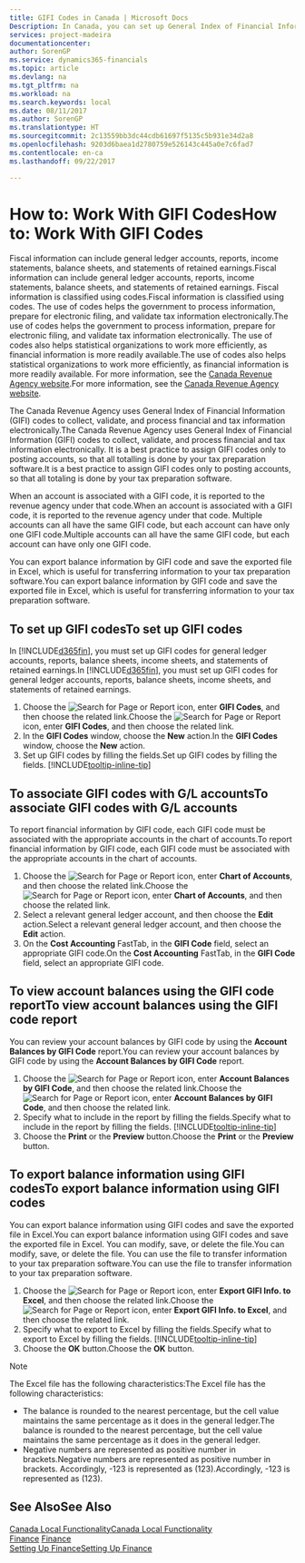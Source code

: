 ```yaml
---
title: GIFI Codes in Canada | Microsoft Docs
Description: In Canada, you can set up General Index of Financial Information (GIFI) codes and assign them to posting accounts
services: project-madeira
documentationcenter: 
author: SorenGP
ms.service: dynamics365-financials
ms.topic: article
ms.devlang: na
ms.tgt_pltfrm: na
ms.workload: na
ms.search.keywords: local
ms.date: 08/11/2017
ms.author: SorenGP
ms.translationtype: HT
ms.sourcegitcommit: 2c13559bb3dc44cdb61697f5135c5b931e34d2a8
ms.openlocfilehash: 9203d6baea1d2780759e526143c445a0e7c6fad7
ms.contentlocale: en-ca
ms.lasthandoff: 09/22/2017

---
```

# <a name="how-to-work-with-gifi-codes"></a><span data-ttu-id="12890-103">How to: Work With GIFI Codes</span><span class="sxs-lookup"><span data-stu-id="12890-103">How to: Work With GIFI Codes</span></span>
<span data-ttu-id="12890-104">Fiscal information can include general ledger accounts, reports, income statements, balance sheets, and statements of retained earnings.</span><span class="sxs-lookup"><span data-stu-id="12890-104">Fiscal information can include general ledger accounts, reports, income statements, balance sheets, and statements of retained earnings.</span></span> <span data-ttu-id="12890-105">Fiscal information is classified using codes.</span><span class="sxs-lookup"><span data-stu-id="12890-105">Fiscal information is classified using codes.</span></span> <span data-ttu-id="12890-106">The use of codes helps the government to process information, prepare for electronic filing, and validate tax information electronically.</span><span class="sxs-lookup"><span data-stu-id="12890-106">The use of codes helps the government to process information, prepare for electronic filing, and validate tax information electronically.</span></span> <span data-ttu-id="12890-107">The use of codes also helps statistical organizations to work more efficiently, as financial information is more readily available.</span><span class="sxs-lookup"><span data-stu-id="12890-107">The use of codes also helps statistical organizations to work more efficiently, as financial information is more readily available.</span></span> <span data-ttu-id="12890-108">For more information, see the [Canada Revenue Agency website](http://www.cra-arc.gc.ca/).</span><span class="sxs-lookup"><span data-stu-id="12890-108">For more information, see the [Canada Revenue Agency website](http://www.cra-arc.gc.ca/).</span></span>

<span data-ttu-id="12890-109">The Canada Revenue Agency uses General Index of Financial Information (GIFI) codes to collect, validate, and process financial and tax information electronically.</span><span class="sxs-lookup"><span data-stu-id="12890-109">The Canada Revenue Agency uses General Index of Financial Information (GIFI) codes to collect, validate, and process financial and tax information electronically.</span></span> <span data-ttu-id="12890-110">It is a best practice to assign GIFI codes only to posting accounts, so that all totalling is done by your tax preparation software.</span><span class="sxs-lookup"><span data-stu-id="12890-110">It is a best practice to assign GIFI codes only to posting accounts, so that all totaling is done by your tax preparation software.</span></span>

<span data-ttu-id="12890-111">When an account is associated with a GIFI code, it is reported to the revenue agency under that code.</span><span class="sxs-lookup"><span data-stu-id="12890-111">When an account is associated with a GIFI code, it is reported to the revenue agency under that code.</span></span> <span data-ttu-id="12890-112">Multiple accounts can all have the same GIFI code, but each account can have only one GIFI code.</span><span class="sxs-lookup"><span data-stu-id="12890-112">Multiple accounts can all have the same GIFI code, but each account can have only one GIFI code.</span></span>

<span data-ttu-id="12890-113">You can export balance information by GIFI code and save the exported file in Excel, which is useful for transferring information to your tax preparation software.</span><span class="sxs-lookup"><span data-stu-id="12890-113">You can export balance information by GIFI code and save the exported file in Excel, which is useful for transferring information to your tax preparation software.</span></span>

## <a name="to-set-up-gifi-codes"></a><span data-ttu-id="12890-114">To set up GIFI codes</span><span class="sxs-lookup"><span data-stu-id="12890-114">To set up GIFI codes</span></span>
<span data-ttu-id="12890-115">In [!INCLUDE[d365fin](../../includes/d365fin_md.md)], you must set up GIFI codes for general ledger accounts, reports, balance sheets, income sheets, and statements of retained earnings.</span><span class="sxs-lookup"><span data-stu-id="12890-115">In [!INCLUDE[d365fin](../../includes/d365fin_md.md)], you must set up GIFI codes for general ledger accounts, reports, balance sheets, income sheets, and statements of retained earnings.</span></span>

1. <span data-ttu-id="12890-116">Choose the ![Search for Page or Report](../../media/ui-search/search_small.png "Search for Page or Report icon") icon, enter **GIFI Codes**, and then choose the related link.</span><span class="sxs-lookup"><span data-stu-id="12890-116">Choose the ![Search for Page or Report](../../media/ui-search/search_small.png "Search for Page or Report icon") icon, enter **GIFI Codes**, and then choose the related link.</span></span>
2. <span data-ttu-id="12890-117">In the **GIFI Codes** window, choose the **New** action.</span><span class="sxs-lookup"><span data-stu-id="12890-117">In the **GIFI Codes** window, choose the **New** action.</span></span>
3. <span data-ttu-id="12890-118">Set up GIFI codes by filling the fields.</span><span class="sxs-lookup"><span data-stu-id="12890-118">Set up GIFI codes by filling the fields.</span></span> [!INCLUDE[tooltip-inline-tip](../../includes/tooltip-inline-tip_md.md)]

## <a name="to-associate-gifi-codes-with-gl-accounts"></a><span data-ttu-id="12890-119">To associate GIFI codes with G/L accounts</span><span class="sxs-lookup"><span data-stu-id="12890-119">To associate GIFI codes with G/L accounts</span></span>
<span data-ttu-id="12890-120">To report financial information by GIFI code, each GIFI code must be associated with the appropriate accounts in the chart of accounts.</span><span class="sxs-lookup"><span data-stu-id="12890-120">To report financial information by GIFI code, each GIFI code must be associated with the appropriate accounts in the chart of accounts.</span></span>

1. <span data-ttu-id="12890-121">Choose the ![Search for Page or Report](../../media/ui-search/search_small.png "Search for Page or Report icon") icon, enter **Chart of Accounts**, and then choose the related link.</span><span class="sxs-lookup"><span data-stu-id="12890-121">Choose the ![Search for Page or Report](../../media/ui-search/search_small.png "Search for Page or Report icon") icon, enter **Chart of Accounts**, and then choose the related link.</span></span>
2. <span data-ttu-id="12890-122">Select a relevant general ledger account, and then choose the **Edit** action.</span><span class="sxs-lookup"><span data-stu-id="12890-122">Select a relevant general ledger account, and then choose the **Edit** action.</span></span>
3. <span data-ttu-id="12890-123">On the **Cost Accounting** FastTab, in the **GIFI Code** field, select an appropriate GIFI code.</span><span class="sxs-lookup"><span data-stu-id="12890-123">On the **Cost Accounting** FastTab, in the **GIFI Code** field, select an appropriate GIFI code.</span></span>

## <a name="to-view-account-balances-using-the-gifi-code-report"></a><span data-ttu-id="12890-124">To view account balances using the GIFI code report</span><span class="sxs-lookup"><span data-stu-id="12890-124">To view account balances using the GIFI code report</span></span>
<span data-ttu-id="12890-125">You can review your account balances by GIFI code by using the **Account Balances by GIFI Code** report.</span><span class="sxs-lookup"><span data-stu-id="12890-125">You can review your account balances by GIFI code by using the **Account Balances by GIFI Code** report.</span></span>

1. <span data-ttu-id="12890-126">Choose the ![Search for Page or Report](../../media/ui-search/search_small.png "Search for Page or Report icon") icon, enter **Account Balances by GIFI Code**, and then choose the related link.</span><span class="sxs-lookup"><span data-stu-id="12890-126">Choose the ![Search for Page or Report](../../media/ui-search/search_small.png "Search for Page or Report icon") icon, enter **Account Balances by GIFI Code**, and then choose the related link.</span></span>
2. <span data-ttu-id="12890-127">Specify what to include in the report by filling the fields.</span><span class="sxs-lookup"><span data-stu-id="12890-127">Specify what to include in the report by filling the fields.</span></span> [!INCLUDE[tooltip-inline-tip](../../includes/tooltip-inline-tip_md.md)]
3. <span data-ttu-id="12890-128">Choose the **Print** or the **Preview** button.</span><span class="sxs-lookup"><span data-stu-id="12890-128">Choose the **Print** or the **Preview** button.</span></span>

## <a name="to-export-balance-information-using-gifi-codes"></a><span data-ttu-id="12890-129">To export balance information using GIFI codes</span><span class="sxs-lookup"><span data-stu-id="12890-129">To export balance information using GIFI codes</span></span>
<span data-ttu-id="12890-130">You can export balance information using GIFI codes and save the exported file in Excel.</span><span class="sxs-lookup"><span data-stu-id="12890-130">You can export balance information using GIFI codes and save the exported file in Excel.</span></span> <span data-ttu-id="12890-131">You can modify, save, or delete the file.</span><span class="sxs-lookup"><span data-stu-id="12890-131">You can modify, save, or delete the file.</span></span> <span data-ttu-id="12890-132">You can use the file to transfer information to your tax preparation software.</span><span class="sxs-lookup"><span data-stu-id="12890-132">You can use the file to transfer information to your tax preparation software.</span></span>

1. <span data-ttu-id="12890-133">Choose the ![Search for Page or Report](../../media/ui-search/search_small.png "Search for Page or Report icon") icon, enter **Export GIFI Info. to Excel**, and then choose the related link.</span><span class="sxs-lookup"><span data-stu-id="12890-133">Choose the ![Search for Page or Report](../../media/ui-search/search_small.png "Search for Page or Report icon") icon, enter **Export GIFI Info. to Excel**, and then choose the related link.</span></span>
2. <span data-ttu-id="12890-134">Specify what to export to Excel by filling the fields.</span><span class="sxs-lookup"><span data-stu-id="12890-134">Specify what to export to Excel by filling the fields.</span></span> [!INCLUDE[tooltip-inline-tip](../../includes/tooltip-inline-tip_md.md)]
3. <span data-ttu-id="12890-135">Choose the **OK** button.</span><span class="sxs-lookup"><span data-stu-id="12890-135">Choose the **OK** button.</span></span>

> [!NOTE]  
>   <span data-ttu-id="12890-136">The Excel file has the following characteristics:</span><span class="sxs-lookup"><span data-stu-id="12890-136">The Excel file has the following characteristics:</span></span>

* <span data-ttu-id="12890-137">The balance is rounded to the nearest percentage, but the cell value maintains the same percentage as it does in the general ledger.</span><span class="sxs-lookup"><span data-stu-id="12890-137">The balance is rounded to the nearest percentage, but the cell value maintains the same percentage as it does in the general ledger.</span></span>
* <span data-ttu-id="12890-138">Negative numbers are represented as positive number in brackets.</span><span class="sxs-lookup"><span data-stu-id="12890-138">Negative numbers are represented as positive number in brackets.</span></span> <span data-ttu-id="12890-139">Accordingly, -123 is represented as (123).</span><span class="sxs-lookup"><span data-stu-id="12890-139">Accordingly, -123 is represented as (123).</span></span>

## <a name="see-also"></a><span data-ttu-id="12890-140">See Also</span><span class="sxs-lookup"><span data-stu-id="12890-140">See Also</span></span>
[<span data-ttu-id="12890-141">Canada Local Functionality</span><span class="sxs-lookup"><span data-stu-id="12890-141">Canada Local Functionality</span></span>](canada-local-functionality.md)  
<span data-ttu-id="12890-142">[Finance](../../finance.md) </span><span class="sxs-lookup"><span data-stu-id="12890-142">[Finance](../../finance.md) </span></span>  
[<span data-ttu-id="12890-143">Setting Up Finance</span><span class="sxs-lookup"><span data-stu-id="12890-143">Setting Up Finance</span></span>](../../finance.md)

